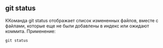 ## git status

ККоманда git status отображает список измененных файлов, вместе с файлами, которые еще не были добавлены в индекс или ожидают коммита. Применение:

```bash=
git status
```
